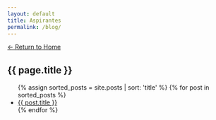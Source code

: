 ```yaml
---
layout: default
title: Aspirantes
permalink: /blog/
---
```


<div style="margin-bottom: 2rem;">
  <a href="/">← Return to Home</a>
</div>

<article class="post">
  <h1 class="post-title">{{ page.title }}</h1>
  <div class="post-content">
    <ul>
      {% assign sorted_posts = site.posts | sort: 'title' %}
      {% for post in sorted_posts %}
        <li>
          <a href="{{ post.url | relative_url }}">{{ post.title }}</a>
        </li>
      {% endfor %}
    </ul>
  </div>
</article> 